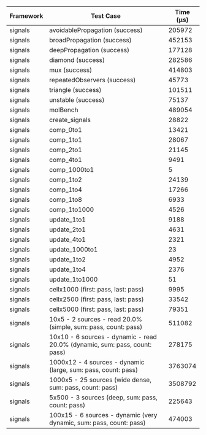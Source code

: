 | Framework | Test Case | Time (μs) |
| --- | --- | --- |
| signals | avoidablePropagation (success) | 205972 |
| signals | broadPropagation (success) | 452153 |
| signals | deepPropagation (success) | 177128 |
| signals | diamond (success) | 282586 |
| signals | mux (success) | 414803 |
| signals | repeatedObservers (success) | 45773 |
| signals | triangle (success) | 101511 |
| signals | unstable (success) | 75137 |
| signals | molBench | 489054 |
| signals | create_signals | 28822 |
| signals | comp_0to1 | 13421 |
| signals | comp_1to1 | 28067 |
| signals | comp_2to1 | 21145 |
| signals | comp_4to1 | 9491 |
| signals | comp_1000to1 | 5 |
| signals | comp_1to2 | 24139 |
| signals | comp_1to4 | 17266 |
| signals | comp_1to8 | 6933 |
| signals | comp_1to1000 | 4526 |
| signals | update_1to1 | 9188 |
| signals | update_2to1 | 4631 |
| signals | update_4to1 | 2321 |
| signals | update_1000to1 | 23 |
| signals | update_1to2 | 4952 |
| signals | update_1to4 | 2376 |
| signals | update_1to1000 | 51 |
| signals | cellx1000 (first: pass, last: pass) | 9995 |
| signals | cellx2500 (first: pass, last: pass) | 33542 |
| signals | cellx5000 (first: pass, last: pass) | 79351 |
| signals | 10x5 - 2 sources - read 20.0% (simple, sum: pass, count: pass) | 511082 |
| signals | 10x10 - 6 sources - dynamic - read 20.0% (dynamic, sum: pass, count: pass) | 278175 |
| signals | 1000x12 - 4 sources - dynamic (large, sum: pass, count: pass) | 3763074 |
| signals | 1000x5 - 25 sources (wide dense, sum: pass, count: pass) | 3508792 |
| signals | 5x500 - 3 sources (deep, sum: pass, count: pass) | 225643 |
| signals | 100x15 - 6 sources - dynamic (very dynamic, sum: pass, count: pass) | 474003 |
